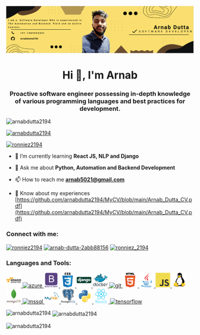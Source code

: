 [![MasterHead](https://github.com/arnabdutta2194/arnabdutta2194/blob/main/Screenshot%202021-12-08%20at%2011.28.55%20PM.png?raw=true)](https://arnabdutta2194.github.io)


<h1 align="center">Hi 👋, I'm Arnab</h1>
<h3 align="center">Proactive software engineer possessing in-depth knowledge of various programming languages and best practices for development.</h3>

<p align="left"> <img src="https://komarev.com/ghpvc/?username=arnabdutta2194&label=Profile%20views&color=0e75b6&style=flat" alt="arnabdutta2194" /> </p>

<p align="left"> <a href="https://github.com/ryo-ma/github-profile-trophy"><img src="https://github-profile-trophy.vercel.app/?username=arnabdutta2194" alt="arnabdutta2194" /></a> </p>

<p align="left"> <a href="https://twitter.com/ronniez2194" target="blank"><img src="https://img.shields.io/twitter/follow/ronniez2194?logo=twitter&style=for-the-badge" alt="ronniez2194" /></a> </p>

- 🌱 I’m currently learning **React JS, NLP and Django**

- 💬 Ask me about **Python, Automation and Backend Development**

- 📫 How to reach me **arnab5021@gmail.com**

- 📄 Know about my experiences [https://github.com/arnabdutta2194/MyCV/blob/main/Arnab_Dutta_CV.pdf](https://github.com/arnabdutta2194/MyCV/blob/main/Arnab_Dutta_CV.pdf)

<h3 align="left">Connect with me:</h3>
<p align="left">
<a href="https://twitter.com/ronniez2194" target="blank"><img align="center" src="https://raw.githubusercontent.com/rahuldkjain/github-profile-readme-generator/master/src/images/icons/Social/twitter.svg" alt="ronniez2194" height="30" width="40" /></a>
<a href="https://linkedin.com/in/arnab-dutta-2abb88156" target="blank"><img align="center" src="https://raw.githubusercontent.com/rahuldkjain/github-profile-readme-generator/master/src/images/icons/Social/linked-in-alt.svg" alt="arnab-dutta-2abb88156" height="30" width="40" /></a>
<a href="https://instagram.com/ronniez_2194" target="blank"><img align="center" src="https://raw.githubusercontent.com/rahuldkjain/github-profile-readme-generator/master/src/images/icons/Social/instagram.svg" alt="ronniez_2194" height="30" width="40" /></a>
</p>

<h3 align="left">Languages and Tools:</h3>
<p align="left"> <a href="https://aws.amazon.com" target="_blank" rel="noreferrer"> <img src="https://raw.githubusercontent.com/devicons/devicon/master/icons/amazonwebservices/amazonwebservices-original-wordmark.svg" alt="aws" width="40" height="40"/> </a> <a href="https://azure.microsoft.com/en-in/" target="_blank" rel="noreferrer"> <img src="https://www.vectorlogo.zone/logos/microsoft_azure/microsoft_azure-icon.svg" alt="azure" width="40" height="40"/> </a> <a href="https://getbootstrap.com" target="_blank" rel="noreferrer"> <img src="https://raw.githubusercontent.com/devicons/devicon/master/icons/bootstrap/bootstrap-plain-wordmark.svg" alt="bootstrap" width="40" height="40"/> </a> <a href="https://www.w3schools.com/css/" target="_blank" rel="noreferrer"> <img src="https://raw.githubusercontent.com/devicons/devicon/master/icons/css3/css3-original-wordmark.svg" alt="css3" width="40" height="40"/> </a> <a href="https://www.djangoproject.com/" target="_blank" rel="noreferrer"> <img src="https://raw.githubusercontent.com/devicons/devicon/master/icons/django/django-original.svg" alt="django" width="40" height="40"/> </a> <a href="https://www.docker.com/" target="_blank" rel="noreferrer"> <img src="https://raw.githubusercontent.com/devicons/devicon/master/icons/docker/docker-original-wordmark.svg" alt="docker" width="40" height="40"/> </a> <a href="https://git-scm.com/" target="_blank" rel="noreferrer"> <img src="https://www.vectorlogo.zone/logos/git-scm/git-scm-icon.svg" alt="git" width="40" height="40"/> </a> <a href="https://www.w3.org/html/" target="_blank" rel="noreferrer"> <img src="https://raw.githubusercontent.com/devicons/devicon/master/icons/html5/html5-original-wordmark.svg" alt="html5" width="40" height="40"/> </a> <a href="https://www.java.com" target="_blank" rel="noreferrer"> <img src="https://raw.githubusercontent.com/devicons/devicon/master/icons/java/java-original.svg" alt="java" width="40" height="40"/> </a> <a href="https://developer.mozilla.org/en-US/docs/Web/JavaScript" target="_blank" rel="noreferrer"> <img src="https://raw.githubusercontent.com/devicons/devicon/master/icons/javascript/javascript-original.svg" alt="javascript" width="40" height="40"/> </a> <a href="https://www.linux.org/" target="_blank" rel="noreferrer"> <img src="https://raw.githubusercontent.com/devicons/devicon/master/icons/linux/linux-original.svg" alt="linux" width="40" height="40"/> </a> <a href="https://www.mongodb.com/" target="_blank" rel="noreferrer"> <img src="https://raw.githubusercontent.com/devicons/devicon/master/icons/mongodb/mongodb-original-wordmark.svg" alt="mongodb" width="40" height="40"/> </a> <a href="https://www.microsoft.com/en-us/sql-server" target="_blank" rel="noreferrer"> <img src="https://www.svgrepo.com/show/303229/microsoft-sql-server-logo.svg" alt="mssql" width="40" height="40"/> </a> <a href="https://www.mysql.com/" target="_blank" rel="noreferrer"> <img src="https://raw.githubusercontent.com/devicons/devicon/master/icons/mysql/mysql-original-wordmark.svg" alt="mysql" width="40" height="40"/> </a> <a href="https://www.postgresql.org" target="_blank" rel="noreferrer"> <img src="https://raw.githubusercontent.com/devicons/devicon/master/icons/postgresql/postgresql-original-wordmark.svg" alt="postgresql" width="40" height="40"/> </a> <a href="https://www.python.org" target="_blank" rel="noreferrer"> <img src="https://raw.githubusercontent.com/devicons/devicon/master/icons/python/python-original.svg" alt="python" width="40" height="40"/> </a> <a href="https://reactjs.org/" target="_blank" rel="noreferrer"> <img src="https://raw.githubusercontent.com/devicons/devicon/master/icons/react/react-original-wordmark.svg" alt="react" width="40" height="40"/> </a> <a href="https://www.tensorflow.org" target="_blank" rel="noreferrer"> <img src="https://www.vectorlogo.zone/logos/tensorflow/tensorflow-icon.svg" alt="tensorflow" width="40" height="40"/> </a> </p>

<p><img align="left" src="https://github-readme-stats.vercel.app/api/top-langs?username=arnabdutta2194&show_icons=true&locale=en&layout=compact" alt="arnabdutta2194" /></p>

<p>&nbsp;<img align="center" src="https://github-readme-stats.vercel.app/api?username=arnabdutta2194&show_icons=true&locale=en" alt="arnabdutta2194" /></p>

<p><img align="center" src="https://github-readme-streak-stats.herokuapp.com/?user=arnabdutta2194&" alt="arnabdutta2194" /></p>
